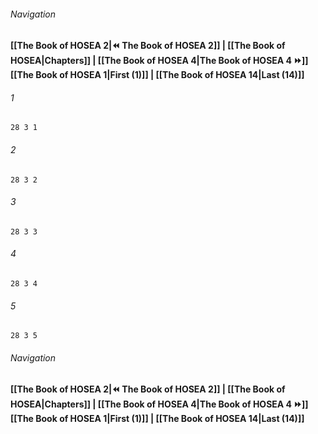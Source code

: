 
###### Navigation
**[[The Book of HOSEA 2|⏪ The Book of HOSEA 2]] | [[The Book of HOSEA|Chapters]] | [[The Book of HOSEA 4|The Book of HOSEA 4 ⏩]]**
**[[The Book of HOSEA 1|First (1)]] | [[The Book of HOSEA 14|Last (14)]]**

###### 1
``` verse
28 3 1 
```
###### 2
``` verse
28 3 2 
```
###### 3
``` verse
28 3 3 
```
###### 4
``` verse
28 3 4 
```
###### 5
``` verse
28 3 5 
```

###### Navigation
**[[The Book of HOSEA 2|⏪ The Book of HOSEA 2]] | [[The Book of HOSEA|Chapters]] | [[The Book of HOSEA 4|The Book of HOSEA 4 ⏩]]**
**[[The Book of HOSEA 1|First (1)]] | [[The Book of HOSEA 14|Last (14)]]**

